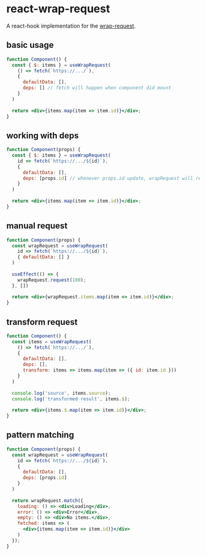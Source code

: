 # react-wrap-request

A react-hook implementation for the [wrap-request](https://github.com/misantronic/wrap-request).

## basic usage

```jsx
function Component() {
  const { $: items } = useWrapRequest(
    () => fetch(`https://.../`), 
    { 
      defaultData: [], 
      deps: [] // fetch will happen when component did mount
    }
  )
  
  return <div>{items.map(item => item.id)}</div>;
}
```

## working with deps

```jsx
function Component(props) {
  const { $: items } = useWrapRequest(
    id => fetch(`https://.../${id}`), 
    { 
      defaultData: [], 
      deps: [props.id] // whenever props.id update, wrapRequest will re-fetch
    }
  )
  
  return <div>{items.map(item => item.id)}</div>;
}
```

## manual request

```jsx
function Component(props) {
  const wrapRequest = useWrapRequest(
    id => fetch(`https://.../${id}`), 
    { defaultData: [] }
  )
  
  useEffect(() => {
    wrapRequest.request(100);
  }, [])
  
  return <div>{wrapRequest.items.map(item => item.id)}</div>;
}
```

## transform request

```jsx
function Component() {
  const items = useWrapRequest(
    () => fetch(`https://.../`), 
    { 
      defaultData: [], 
      deps: [],
      transform: items => items.map(item => ({ id: item.id }))
    }
  )
  
  console.log('source', items.source);
  console.log('transformed result', items.$);
  
  return <div>{items.$.map(item => item.id)}</div>;
}
```

## pattern matching

```jsx
function Component(props) {
  const wrapRequest = useWrapRequest(
    id => fetch(`https://.../${id}`), 
    { 
      defaultData: [], 
      deps: [props.id]
    }
  )
  
  return wrapRequest.match({
    loading: () => <div>Loading</div>,
    error: () => <div>Error</div>,
    empty: () => <div>No items.</div>,
    fetched: items => (
      <div>{items.map(item => item.id)}</div>
    )
  });
}
```
